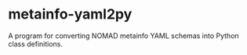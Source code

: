 # metainfo-yaml2py
A program for converting NOMAD metainfo YAML schemas into Python class definitions.
